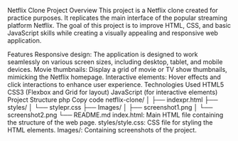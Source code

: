 
Netflix Clone Project
Overview
This project is a Netflix clone created for practice purposes. It replicates the main interface of the popular streaming platform Netflix. The goal of this project is to improve HTML, CSS, and basic JavaScript skills while creating a visually appealing and responsive web application.

Features
Responsive design: The application is designed to work seamlessly on various screen sizes, including desktop, tablet, and mobile devices.
Movie thumbnails: Display a grid of movie or TV show thumbnails, mimicking the Netflix homepage.
Interactive elements: Hover effects and click interactions to enhance user experience.
Technologies Used
HTML5
CSS3 (Flexbox and Grid for layout)
JavaScript (for interactive elements)
Project Structure
php
Copy code
netflix-clone/
│
├── indexpr.html
├── styles/
│   └── stylepr.css
├── Images/
│   ├── screenshot1.png
│   └── screenshot2.png
└── README.md
index.html: Main HTML file containing the structure of the web page.
styles/style.css: CSS file for styling the HTML elements.
Images/: Containing screenshots of the project.
